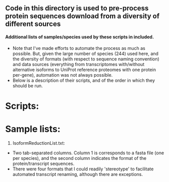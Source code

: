 ## Code in this directory is used to pre-process protein sequences download from a diversity of different sources
#### Additional lists of samples/species used by these scripts in included. 
- Note that I've made efforts to automate the process as much as possible. But, given the large number of species (244) used here, and the diversity of formats (with respect to sequence naming convention) and data sources (everything from transcriptomes with/without alternative isoforms to UniProt reference proteomes with one protein per-gene), automation was not always possible. 
- Below is a description of their scripts, and of the order in which they should be run. 

# Scripts:

# Sample lists:
1) IsoformReductionList.txt:
  - Two tab-separated columns. Column 1 is corresponds to a fasta file (one per species), and the second column indicates the format of the protein/transcript sequences. 
  - There were four formats that I could readily 'stereotype' to facilitate automated transcript renaming, although there are exceptions.
